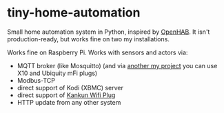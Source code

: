 # tiny-home-automation
Small home automation system in Python, inspired by [OpenHAB](http://www.openhab.org/). It isn't production-ready, but works fine
on two my installations.

Works fine on Raspberry Pi. Works with sensors and actors via:
* MQTT broker (like Mosquitto) (and via [another my project](https://github.com/kdudkov/x10_mqtt) you can use X10 and Ubiquity mFi plugs)
* Modbus-TCP
* direct support of Kodi (XBMC) server
* direct support of [Kankun Wifi Plug](https://plus.google.com/communities/115308608951565782559)
* HTTP update from any other system
